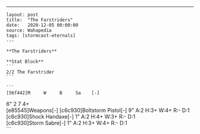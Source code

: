 ---
    layout: post
    title:  "The Farstriders"
    date:   2020-12-05 00:00:00
    source: Wahapedia
    tags: [stormcast-eternals]
    ---
    
    **The Farstriders**
    
    **Stat Block**
    ```
    2/2 The Farstrider
    ```
    
    ```
    [56f442]M     W     B     Sa    [-]
6"    2     7     4+    
[e85545]Weapons[-]
[c6c930]Boltstorm Pistol[-]
9"     A:2    H:3+   W:4+   R:-    D:1   
[c6c930]Shock Handaxe[-]
1"     A:2    H:4+   W:3+   R:-    D:1   
[c6c930]Storm Sabre[-]
1"     A:2    H:3+   W:4+   R:-    D:1   
    ```
    
    
    